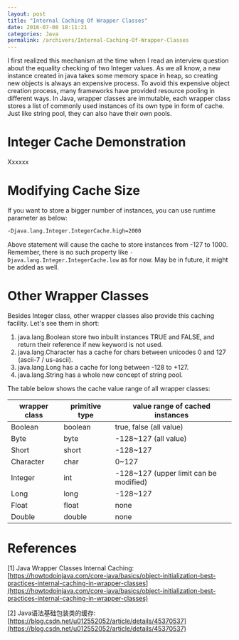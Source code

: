 ```yaml
---
layout: post
title: "Internal Caching Of Wrapper Classes"
date: 2016-07-08 18:11:21
categories: Java
permalink: /archivers/Internal-Caching-Of-Wrapper-Classes
---
```


I first realized this mechanism at the time when I read an interview question about the equality checking of two Integer values. As we all know, a new instance created in java takes some memory space in heap, so creating new objects is always an expensive process. To avoid this expensive object creation process, many frameworks have provided resource pooling in different ways. In Java, wrapper classes are immutable, each wrapper class stores a list of commonly used instances of its own type in form of cache. Just like string pool, they can also have their own pools.

<!--more-->

# Integer Cache Demonstration

Xxxxxx

# Modifying Cache Size

If you want to store a bigger number of instances, you can use runtime parameter as below:

```xml
-Djava.lang.Integer.IntegerCache.high=2000
```

Above statement will cause the cache to store instances from -127 to 1000. Remember, there is no such property like `-Djava.lang.Integer.IntegerCache.low` as for now. May be in future, it might be added as well.

# Other Wrapper Classes

Besides Integer class, other wrapper classes also provide this caching facility. Let's see them in short:

1. java.lang.Boolean store two inbuilt instances TRUE and FALSE, and return their reference if new keyword is not used.
2. java.lang.Character has a cache for chars between unicodes 0 and 127 (ascii-7 / us-ascii).
3. java.lang.Long has a cache for long between -128 to +127.
4. java.lang.String has a whole new concept of string pool.

The table below shows the cache value range of all wrapper classes:

| wrapper class | primitive type | value range of cached instances        |
| ------------- | -------------- | -------------------------------------- |
| Boolean       | boolean        | true, false (all value)                |
| Byte          | byte           | -128~127 (all value)                   |
| Short         | short          | -128~127                               |
| Character     | char           | 0~127                                  |
| Integer       | int            | -128~127 (upper limit can be modified) |
| Long          | long           | -128~127                               |
| Float         | float          | none                                   |
| Double        | double         | none                                   |



# References

[1] Java Wrapper Classes Internal Caching: [https://howtodoinjava.com/core-java/basics/object-initialization-best-practices-internal-caching-in-wrapper-classes](https://howtodoinjava.com/core-java/basics/object-initialization-best-practices-internal-caching-in-wrapper-classes)

[2] Java语法基础包装类的缓存: [https://blog.csdn.net/u012552052/article/details/45370537](https://blog.csdn.net/u012552052/article/details/45370537)






